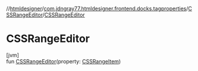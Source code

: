 //[htmldesigner](../../../index.md)/[com.jdngray77.htmldesigner.frontend.docks.tagproperties](../index.md)/[CSSRangeEditor](index.md)/[CSSRangeEditor](-c-s-s-range-editor.md)

# CSSRangeEditor

[jvm]\
fun [CSSRangeEditor](-c-s-s-range-editor.md)(property: [CSSRangeItem](../-c-s-s-range-item/index.md))
